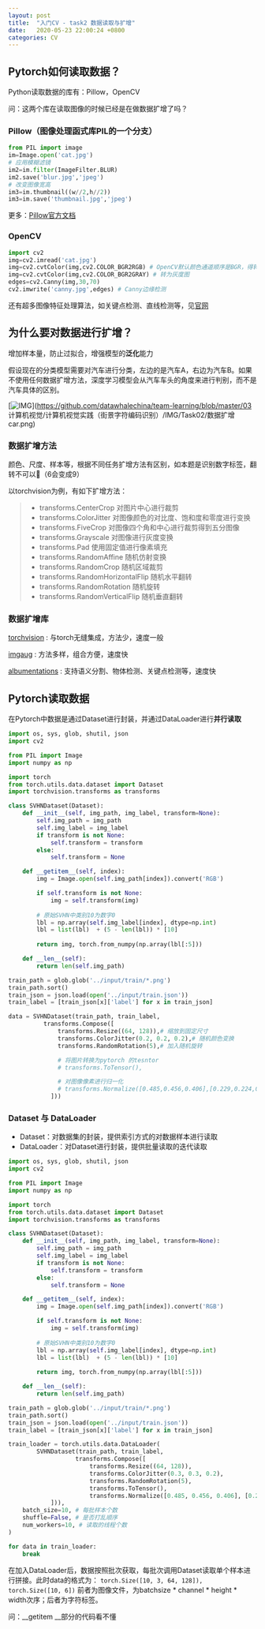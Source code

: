 ```yaml
---
layout: post
title:  "入门CV - task2 数据读取与扩增"
date:   2020-05-23 22:00:24 +0800
categories: CV
---
```

## Pytorch如何读取数据？

Python读取数据的库有：Pillow，OpenCV

问：这两个库在读取图像的时候已经是在做数据扩增了吗？



### Pillow（图像处理函式库PIL的一个分支）

```python
from PIL import image
im=Image.open('cat.jpg')
# 应用模糊滤镜
im2=im.filter(ImageFilter.BLUR)
im2.save('blur.jpg','jpeg')
# 改变图像宽高
im3=im.thumbnail((w//2,h//2))
im3=im.save('thumbnail.jpg','jpeg')
```

更多：[Pillow官方文档](https://pillow.readthedocs.io/en/stable/)



### OpenCV

```python
import cv2
img=cv2.imread('cat.jpg')
img=cv2.cvtColor(img,cv2.COLOR_BGR2RGB) # OpenCV默认颜色通道顺序是BGR，得转换下
img=cv2.cvtColor(img,cv2.COLOR_BGR2GRAY) # 转为灰度图
edges=cv2.Canny(img,30,70)
cv2.imwrite('canny.jpg',edges) # Canny边缘检测
```

还有超多图像特征处理算法，如关键点检测、直线检测等，见[官网](https://opencv.org/)



## 为什么要对数据进行扩增？

增加样本量，防止过拟合，增强模型的**泛化**能力

假设现在的分类模型需要对汽车进行分类，左边的是汽车A，右边为汽车B。如果不使用任何数据扩增方法，深度学习模型会从汽车车头的角度来进行判别，而不是汽车具体的区别。

[![IMG](https://github.com/datawhalechina/team-learning/raw/master/03%20%E8%AE%A1%E7%AE%97%E6%9C%BA%E8%A7%86%E8%A7%89/%E8%AE%A1%E7%AE%97%E6%9C%BA%E8%A7%86%E8%A7%89%E5%AE%9E%E8%B7%B5%EF%BC%88%E8%A1%97%E6%99%AF%E5%AD%97%E7%AC%A6%E7%BC%96%E7%A0%81%E8%AF%86%E5%88%AB%EF%BC%89/IMG/Task02/%E6%95%B0%E6%8D%AE%E6%89%A9%E5%A2%9Ecar.png)](https://github.com/datawhalechina/team-learning/blob/master/03 计算机视觉/计算机视觉实践（街景字符编码识别）/IMG/Task02/数据扩增car.png)



### 数据扩增方法

颜色、尺度、样本等，根据不同任务扩增方法有区别，如本题是识别数字标签，翻转不可以🙅（6会变成9）

以torchvision为例，有如下扩增方法：

>- transforms.CenterCrop 对图片中心进行裁剪
>- transforms.ColorJitter 对图像颜色的对比度、饱和度和零度进行变换
>- transforms.FiveCrop 对图像四个角和中心进行裁剪得到五分图像
>- transforms.Grayscale 对图像进行灰度变换
>- transforms.Pad 使用固定值进行像素填充
>- transforms.RandomAffine 随机仿射变换
>- transforms.RandomCrop 随机区域裁剪
>- transforms.RandomHorizontalFlip 随机水平翻转
>- transforms.RandomRotation 随机旋转
>- transforms.RandomVerticalFlip 随机垂直翻转



### 数据扩增库

[torchvision](https://github.com/pytorch/vision) : 与torch无缝集成，方法少，速度一般

[imgaug](https://github.com/aleju/imgaug) : 方法多样，组合方便，速度快 

[albumentations]([https://albumentations.readthedocs.io](https://albumentations.readthedocs.io/)) : 支持语义分割、物体检测、关键点检测等，速度快 



## Pytorch读取数据

在Pytorch中数据是通过Dataset进行封装，并通过DataLoader进行**并行读取**

```python
import os, sys, glob, shutil, json
import cv2

from PIL import Image
import numpy as np

import torch
from torch.utils.data.dataset import Dataset
import torchvision.transforms as transforms

class SVHNDataset(Dataset):
    def __init__(self, img_path, img_label, transform=None):
        self.img_path = img_path
        self.img_label = img_label 
        if transform is not None:
            self.transform = transform
        else:
            self.transform = None

    def __getitem__(self, index):
        img = Image.open(self.img_path[index]).convert('RGB')

        if self.transform is not None:
            img = self.transform(img)
        
        # 原始SVHN中类别10为数字0
        lbl = np.array(self.img_label[index], dtype=np.int)
        lbl = list(lbl)  + (5 - len(lbl)) * [10]
        
        return img, torch.from_numpy(np.array(lbl[:5]))

    def __len__(self):
        return len(self.img_path)

train_path = glob.glob('../input/train/*.png')
train_path.sort()
train_json = json.load(open('../input/train.json'))
train_label = [train_json[x]['label'] for x in train_json]

data = SVHNDataset(train_path, train_label,
          transforms.Compose([
              transforms.Resize((64, 128)),# 缩放到固定尺寸
              transforms.ColorJitter(0.2, 0.2, 0.2),# 随机颜色变换
              transforms.RandomRotation(5),# 加入随机旋转

              # 将图片转换为pytorch 的tesntor
              # transforms.ToTensor(),

              # 对图像像素进行归一化
              # transforms.Normalize([0.485,0.456,0.406],[0.229,0.224,0.225])
            ]))
```



### Dataset 与 DataLoader

- Dataset：对数据集的封装，提供索引方式的对数据样本进行读取
- DataLoader：对Dataset进行封装，提供批量读取的迭代读取

```python
import os, sys, glob, shutil, json
import cv2

from PIL import Image
import numpy as np

import torch
from torch.utils.data.dataset import Dataset
import torchvision.transforms as transforms

class SVHNDataset(Dataset):
    def __init__(self, img_path, img_label, transform=None):
        self.img_path = img_path
        self.img_label = img_label 
        if transform is not None:
            self.transform = transform
        else:
            self.transform = None

    def __getitem__(self, index):
        img = Image.open(self.img_path[index]).convert('RGB')

        if self.transform is not None:
            img = self.transform(img)
        
        # 原始SVHN中类别10为数字0
        lbl = np.array(self.img_label[index], dtype=np.int)
        lbl = list(lbl)  + (5 - len(lbl)) * [10]
        
        return img, torch.from_numpy(np.array(lbl[:5]))

    def __len__(self):
        return len(self.img_path)

train_path = glob.glob('../input/train/*.png')
train_path.sort()
train_json = json.load(open('../input/train.json'))
train_label = [train_json[x]['label'] for x in train_json]

train_loader = torch.utils.data.DataLoader(
        SVHNDataset(train_path, train_label,
                   transforms.Compose([
                       transforms.Resize((64, 128)),
                       transforms.ColorJitter(0.3, 0.3, 0.2),
                       transforms.RandomRotation(5),
                       transforms.ToTensor(),
                       transforms.Normalize([0.485, 0.456, 0.406], [0.229, 0.224, 0.225])
            ])), 
    batch_size=10, # 每批样本个数
    shuffle=False, # 是否打乱顺序
    num_workers=10, # 读取的线程个数
)

for data in train_loader:
    break
```

在加入DataLoader后，数据按照批次获取，每批次调用Dataset读取单个样本进行拼接。此时data的格式为：
`torch.Size([10, 3, 64, 128]), torch.Size([10, 6])`
前者为图像文件，为batchsize * channel * height * width次序；后者为字符标签。



问：\_\_getitem \_\_部分的代码看不懂



